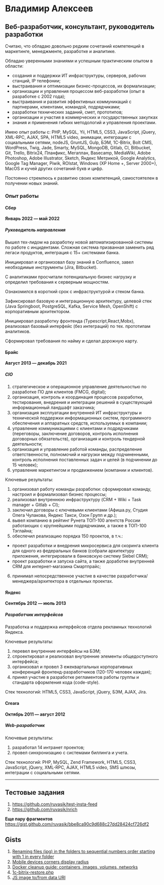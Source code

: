# Владимир Алексеев

## Веб-разработчик, консультант, руководитель разработки

Считаю, что обладаю довольно редким сочетаний компетенций в маркетинге, менеджменте, разработке и аналитике.

Обладаю уверенными знаниями и успешным практическим опытом в области:

* создания и поддержки ИТ инфраструктуры, серверов, рабочих станций, IP телефонии;
* выстраивания и оптимизации бизнес-процессов, их формализации;
* организации и управления процессом веб-разработки (опыт в разработке с 2002 года);
* выстраивания и развития эффективных коммуникаций с партнерами, клиентами, командой, подрядчиками;
* разработки технических заданий, смет, прототипов;
* организации и участия в коммерческих и государственных закупках
* знания и применения гибких методологий и управления проектами.

Имею опыт работы с: PHP, MySQL, Yii, HTML5, CSS3, JavaScript, jQuery, XML-RPC, AJAX, SPA, HTML5 video, анимации, интеграции с социальными сетями, nodeJS, GruntJS, Gulp, БЭМ, 1C-Bitrix, Bolt CMS, WordPress, Twig, Jade, Smarty, MySQL, MongoDB, Gitlab, CI, Bitbucket, Git, Trello, Bitrix24, Планфикс, Мегаплан, Basecamp, MediaWiki, Adobe Photoshop, Adobe Illustrator, Sketch, Яндекс Метрикой, Google Analytics, Google Tag Manager, Piwik, ROIstat, Windows (XP Home +, Server 2000+), MacOS и кучей других сочетаний букв и цифр.

Постоянно стремлюсь к развитию своих компетенций, самостоятелен в получении новых знаний.

### Опыт работы

#### Сбер
**Январь 2022 — май 2022**
##### Руководитель направления
Вышел тех-лидом на разработку новой автоматизированной системы по работе с инцидентами. Сложная система призванная заменить ряд легаси продуктов, интеграция с 15+ системами банка.

Инициировал и организовал базу знаний в Confluence, завел необходимые инструменты (Jira, Bitbucket).

С аналитиками просчитали потенциальную бизнес нагрузку и определил требования к серверным мощностям.

Ознакомился в короткий срок с инфраструктурой и стеком банка.

Зафиксировал базовую и интеграционную архитектуру, целевой стек (Java Springboot, PostgreSQL, Kafka, Service Mesh, OpenShift) с корпоративным архитектором.

Инициировал разработку фронтенда (Typescript,React,Mobx), реализовал базовый интерфейс (без интеграций) по тех. прототипам аналитиков.

Сформировал требования по найму и сделал дорожную карту.﻿
#### Брайс
**Август 2013 — декабрь 2021**
##### CIO

1. стратегическое и операционное управление деятельностью по разработке ПО для клиентов (FMCG, digital);
2. организация, контроль и координация процессов разработки, тестирования, внедрения и интеграции решений в существующий информационный ландшафт заказчика;
3. организация эксплуатации внутренней ИТ инфраструктуры и технической поддержки информационных систем, программного обеспечения и аппаратных средств, используемых в компании;
4. управление коммуникациями с клиентами и подрядчиками (переговоры, заключение договоров, контроль исполнения договорных обязательств), организация и контроль тендерной деятельности;
5. организация и управление работой команды, распределение ответственности, полномочий и нагрузки между подчиненными, контроль исполнения поставленных задач и целей (в подчинении до 15 человек);
6. управление маркетингом и продвижением (компании и клиентов).

Ключевые результаты:

1. организовал работу команды разработки: сформировал команду, настроил и формализовал бизнес процессы;
2. реализовал внутреннюю инфраструктуру (CRM + Wiki + Task manager + Gitlab + CI);
3. заключил договоры с ключевыми клиентами (Афиша.ру, Студия Олега Чулакова, Яндекс Такси, Озон Групп и др.);
4. вывел компанию в рейтинг Рунета ТОП-100 агентств России работающих с крупнейшими подрядчиками, а также в ТОП-100 Тэглайна;
5. обеспечил реализацию порядка 150 проектов, в т.ч.:

* проект разработки и внедрения микросервиса для скоринга клиента для одного из федеральных банков (собрали архитектуру приложения, интегрировали в банковскую систему Siebel CRM);
* проект разработки и запуска сайта, а также доработке внутренней CRM для интернет-магазина Смартпрайс;

6. принимал непосредственное участие в качестве разработчика/менеджера/архитектора в отдельных проектах.

#### Яндекс
**Сентябрь 2012 — июль 2013**
##### Разработчик интерфейсов
Разработка и поддержка интерфейсов отдела рекламных технологий Яндекса.

Ключевые результаты:
1. перевел внутренние интерфейсы на БЭМ;
2. спроектировал и реализовал внутренние элементы общедоступного интерфейса;
3. организовал и провел 3 ежеквартальных корпоративных конференций фронтенд-разработчиков (120-170 человек каждая);
4. принял участие в разработке регламентов работы группы и стандарта оформления кода (code-style).

Стек технологий: HTML5, CSS3, JavaScript, jQuery, БЭМ, AJAX, Jira.

#### Creara
**Октябрь 2011 — август 2012**
##### Web-разработчик

Ключевые результаты:
1. разработал 14 интранет проектов;
2. провел синхронизацию с системами биллинга и учета.

Стек технологий: PHP, MySQL, Zend Framework, HTML5, CSS3, JavaScript, jQuery, XML-RPC, AJAX, HTML5 video, SMS шлюзы, интеграции с социальными сетями.

<hr/>

Тестовые задания
----------------
1. https://github.com/ruvasik/test-insta-feed
1. https://github.com/ruvasik/nrich

**Еще пару фрагментов**
https://gist.github.com/ruvasik/bbe8ca90c9d688c27dd28424cf726df2

Gists
-----
1. [Renaming files (jpg) in the folders to sequential numbers order starting with 1 in every folder](https://gist.github.com/ruvasik/fcc90970a6aaf3a9de780788958cd6de)
1. [Mobile devices corners display radius](https://gist.github.com/ruvasik/18e511724ebf592e417c5bcae2486cc9)
1. [Docker cleanup guide: containers, images, volumes, networks](https://gist.github.com/ruvasik/c6a79fde1fc65dacd9156677d6df4bc0)
1. [1c-bitrix-restore.php](https://gist.github.com/ruvasik/e1fb3dda5d74c7b99fe875f528f6e700)
1. [JS image to/from data URI](https://gist.github.com/ruvasik/f9389fa0454012102eb926514447417b)
